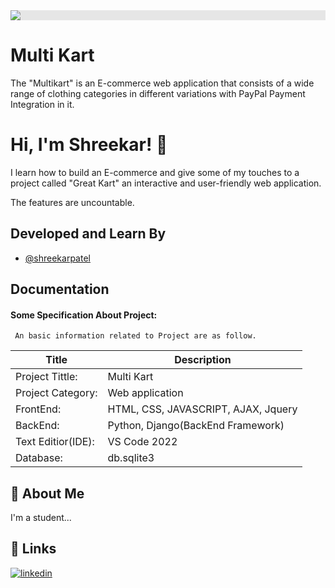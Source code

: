 
<img style="display: block;-webkit-user-select: none;margin: auto;background-color: hsl(0, 0%, 90%);transition: background-color 300ms;" src="https://raw.githubusercontent.com/shreekarpatel/GreatKart-Ecommerce_website/main/multikart/static/images/logo.png">




# Multi Kart


The "Multikart" is an E-commerce web application that consists of a wide range of clothing categories in different variations with PayPal Payment Integration in it.


# Hi, I'm Shreekar! 👋

I learn how to build an E-commerce and give some of my touches to a project called "Great Kart" an interactive and user-friendly web application.

The features are uncountable.




## Developed and Learn By

- [@shreekarpatel](https://github.com/shreekarpatel)


## Documentation

#### Some Specification About Project:

```http
 An basic information related to Project are as follow.
```

| Title  | Description |
| ------------- | ------------- |
| Project Tittle:  | Multi Kart  |
| Project Category:| Web application  |
| FrontEnd:  | HTML, CSS, JAVASCRIPT, AJAX, Jquery  |
| BackEnd:   | Python, Django(BackEnd Framework)    |
| Text Editior(IDE):   | VS Code 2022  |
| Database:  | db.sqlite3  |


## 🚀 About Me
I'm a student...


## 🔗 Links
[![linkedin](https://img.shields.io/badge/linkedin-0A66C2?style=for-the-badge&logo=linkedin&logoColor=white)](https://www.linkedin.com/in/shreekar-patel-2b0bb221a/)




